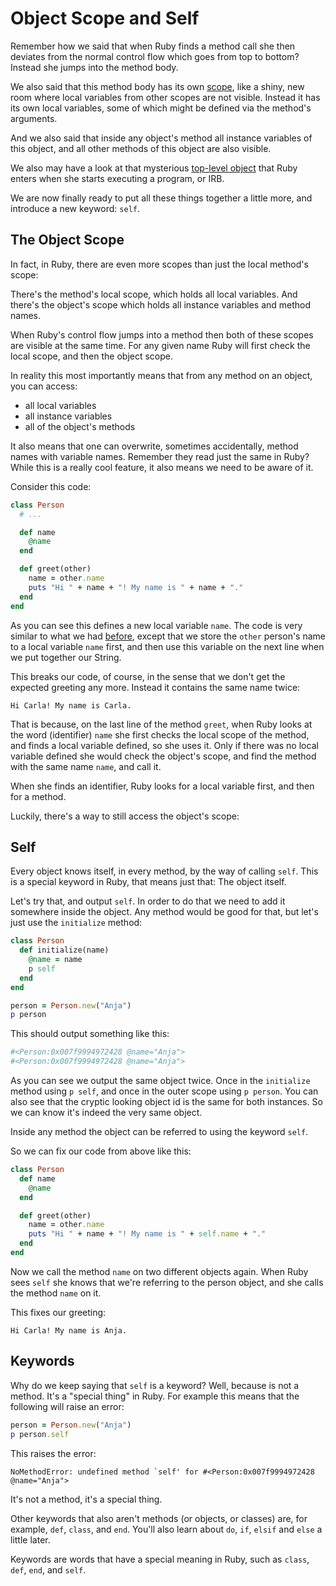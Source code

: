 # Object Scope and Self

Remember how we said that when Ruby finds a method call she then deviates from
the normal control flow which goes from top to bottom? Instead she jumps into
the method body.

We also said that this method body has its own [scope](/writing_methods/scopes.html),
like a shiny, new room where local variables from other scopes are not visible.
Instead it has its own local variables, some of which might be defined via the
method's arguments.

And we also said that inside any object's method all instance variables of
this object, and all other methods of this object are also visible.

We also may have a look at that mysterious [top-level object](/bonus/top-level.html)
that Ruby enters when she starts executing a program, or IRB.

We are now finally ready to put all these things together a little more, and
introduce a new keyword: `self`.

## The Object Scope

In fact, in Ruby, there are even more scopes than just the local method's
scope:

There's the method's local scope, which holds all local variables. And there's
the object's scope which holds all instance variables and method names.

When Ruby's control flow jumps into a method then both of these scopes are
visible at the same time. For any given name Ruby will first check the local
scope, and then the object scope.

In reality this most importantly means that from any method on an object, you
can access:

* all local variables
* all instance variables
* all of the object's methods

It also means that one can overwrite, sometimes accidentally, method names
with variable names. Remember they read just the same in Ruby? While this
is a really cool feature, it also means we need to be aware of it.

Consider this code:

```ruby
class Person
  # ...

  def name
    @name
  end

  def greet(other)
    name = other.name
    puts "Hi " + name + "! My name is " + name + "."
  end
end
```

As you can see this defines a new local variable `name`. The code is very
similar to what we had [before](writing_classes/interaction.html), except
that we store the `other` person's name to a local variable `name` first,
and then use this variable on the next line when we put together our String.

This breaks our code, of course, in the sense that we don't get the expected
greeting any more. Instead it contains the same name twice:

```
Hi Carla! My name is Carla.
```

That is because, on the last line of the method `greet`, when Ruby looks at the
word (identifier) `name` she first checks the local scope of the method, and
finds a local variable defined, so she uses it. Only if there was no local
variable defined she would check the object's scope, and find the method with
the same name `name`, and call it.

<p class="hint">
When she finds an identifier, Ruby looks for a local variable first, and then for a method.
</p>

Luckily, there's a way to still access the object's scope:

## Self

Every object knows itself, in every method, by the way of calling `self`.
This is a special keyword in Ruby, that means just that: The object itself.

Let's try that, and output `self`. In order to do that we need to add it
somewhere inside the object. Any method would be good for that, but let's
just use the `initialize` method:

```ruby
class Person
  def initialize(name)
    @name = name
    p self
  end
end

person = Person.new("Anja")
p person
```

This should output something like this:

```ruby
#<Person:0x007f9994972428 @name="Anja">
#<Person:0x007f9994972428 @name="Anja">
```

As you can see we output the same object twice. Once in the `initialize` method
using `p self`, and once in the outer scope using `p person`. You can also see
that the cryptic looking object id is the same for both instances. So we can
know it's indeed the very same object.

<p class="hint">
Inside any method the object can be referred to using the keyword <code>self</code>.
</p>

So we can fix our code from above like this:

```ruby
class Person
  def name
    @name
  end

  def greet(other)
    name = other.name
    puts "Hi " + name + "! My name is " + self.name + "."
  end
end
```

Now we call the method `name` on two different objects again. When Ruby sees
`self` she knows that we're referring to the person object, and she calls the
method `name` on it.

This fixes our greeting:

```
Hi Carla! My name is Anja.
```

## Keywords

Why do we keep saying that `self` is a keyword? Well, because is not a method.
It's a "special thing" in Ruby. For example this means that the following will
raise an error:

```ruby
person = Person.new("Anja")
p person.self
```

This raises the error:

```
NoMethodError: undefined method `self' for #<Person:0x007f9994972428 @name="Anja">
```

It's not a method, it's a special thing.

Other keywords that also aren't methods (or objects, or classes) are, for
example, `def`, `class`, and `end`. You'll also learn about `do`, `if`, `elsif`
and `else` a little later.

<p class="hint">
Keywords are words that have a special meaning in Ruby, such as
<code>class</code>, <code>def</code>, <code>end</code>, and <code>self</code>.
</p>
